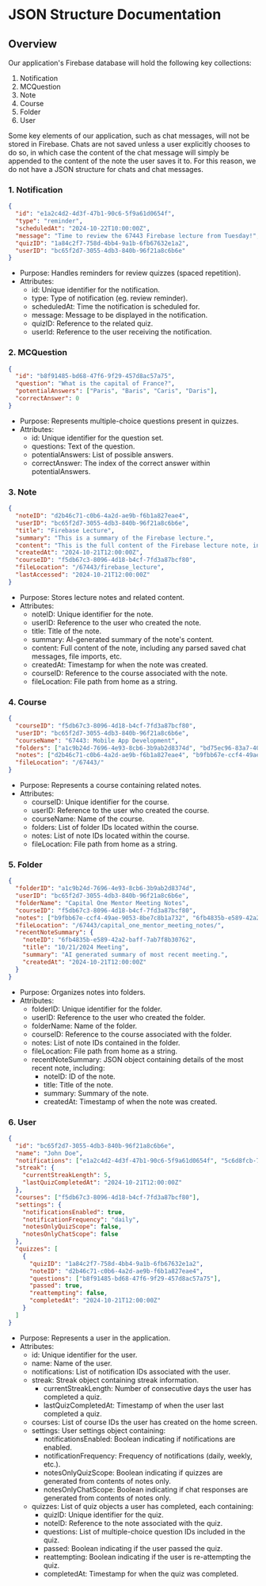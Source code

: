 # JSON Structure Documentation

## Overview

Our application's Firebase database will hold the following key collections:

1. Notification
2. MCQuestion
3. Note
4. Course
5. Folder
6. User

Some key elements of our application, such as chat messages, will not be stored in Firebase. Chats are not saved unless a user explicitly chooses to do so, in which case the content of the chat message will simply be appended to the content of the note the user saves it to. For this reason, we do not have a JSON structure for chats and chat messages.


### 1. Notification
```json
{
  "id": "e1a2c4d2-4d3f-47b1-90c6-5f9a61d0654f",
  "type": "reminder",
  "scheduledAt": "2024-10-22T10:00:00Z",
  "message": "Time to review the 67443 Firebase lecture from Tuesday!",
  "quizID": "1a84c2f7-758d-4bb4-9a1b-6fb67632e1a2",
  "userID": "bc65f2d7-3055-4db3-840b-96f21a8c6b6e"
}
```
- Purpose: Handles reminders for review quizzes (spaced repetition).
- Attributes:
    - id: Unique identifier for the notification.
    - type: Type of notification (eg. review reminder).
    - scheduledAt: Time the notification is scheduled for.
    - message: Message to be displayed in the notification.
    - quizID: Reference to the related quiz.
    - userId: Reference to the user receiving the notification.


### 2. MCQuestion
```json
{
  "id": "b8f91485-bd68-47f6-9f29-457d8ac57a75",
  "question": "What is the capital of France?",
  "potentialAnswers": ["Paris", "Baris", "Caris", "Daris"],
  "correctAnswer": 0
}
```
- Purpose: Represents multiple-choice questions present in quizzes.
- Attributes:
    - id: Unique identifier for the question set.
    - questions: Text of the question.
    - potentialAnswers: List of possible answers.
    - correctAnswer: The index of the correct answer within potentialAnswers.

### 3. Note
```json
{
  "noteID": "d2b46c71-c0b6-4a2d-ae9b-f6b1a827eae4",
  "userID": "bc65f2d7-3055-4db3-840b-96f21a8c6b6e",
  "title": "Firebase Lecture",
  "summary": "This is a summary of the Firebase lecture.",
  "content": "This is the full content of the Firebase lecture note, including parsed saved chat messages, file imports, etc.",
  "createdAt": "2024-10-21T12:00:00Z",
  "courseID": "f5db67c3-8096-4d18-b4cf-7fd3a87bcf80",
  "fileLocation": "/67443/firebase_lecture",
  "lastAccessed": "2024-10-21T12:00:00Z"
}
```
- Purpose: Stores lecture notes and related content.
- Attributes:
    - noteID: Unique identifier for the note.
    - userID: Reference to the user who created the note.
    - title: Title of the note.
    - summary: AI-generated summary of the note's content.
    - content: Full content of the note, including any parsed saved chat messages, file imports, etc.
    - createdAt: Timestamp for when the note was created.
    - courseID: Reference to the course associated with the note.
    - fileLocation: File path from home as a string.

### 4. Course
```json
{
  "courseID": "f5db67c3-8096-4d18-b4cf-7fd3a87bcf80",
  "userID": "bc65f2d7-3055-4db3-840b-96f21a8c6b6e",
  "courseName": "67443: Mobile App Development",
  "folders": ["a1c9b24d-7696-4e93-8cb6-3b9ab2d8374d", "bd75ec96-83a7-4022-b92a-2ad8c3b9e1c3"],
  "notes": ["d2b46c71-c0b6-4a2d-ae9b-f6b1a827eae4", "b9fbb67e-ccf4-49ae-9053-8be7c8b1a732"],
  "fileLocation": "/67443/"
}
```
- Purpose: Represents a course containing related notes.
- Attributes:
    - courseID: Unique identifier for the course.
    - userID: Reference to the user who created the course.
    - courseName: Name of the course.
    - folders: List of folder IDs located within the course.
    - notes: List of note IDs located within the course.
    - fileLocation: File path from home as a string.

### 5. Folder
```json
{
  "folderID": "a1c9b24d-7696-4e93-8cb6-3b9ab2d8374d",
  "userID": "bc65f2d7-3055-4db3-840b-96f21a8c6b6e",
  "folderName": "Capital One Mentor Meeting Notes",
  "courseID": "f5db67c3-8096-4d18-b4cf-7fd3a87bcf80",
  "notes": ["b9fbb67e-ccf4-49ae-9053-8be7c8b1a732", "6fb4835b-e589-42a2-baff-7ab7f8b30762"],
  "fileLocation": "/67443/capital_one_mentor_meeting_notes/",
  "recentNoteSummary": {
    "noteID": "6fb4835b-e589-42a2-baff-7ab7f8b30762",
    "title": "10/21/2024 Meeting",
    "summary": "AI generated summary of most recent meeting.",
    "createdAt": "2024-10-21T12:00:00Z"
  }
}
```
- Purpose: Organizes notes into folders.
- Attributes:
    - folderID: Unique identifier for the folder.
    - userID: Reference to the user who created the folder.
    - folderName: Name of the folder.
    - courseID: Reference to the course associated with the folder.
    - notes: List of note IDs contained in the folder.
    - fileLocation: File path from home as a string.
    - recentNoteSummary: JSON object containing details of the most recent note, including:
        - noteID: ID of the note.
        - title: Title of the note.
        - summary: Summary of the note.
        - createdAt: Timestamp of when the note was created.

### 6. User
```json
{
  "id": "bc65f2d7-3055-4db3-840b-96f21a8c6b6e",
  "name": "John Doe",
  "notifications": ["e1a2c4d2-4d3f-47b1-90c6-5f9a61d0654f", "5c6d8fcb-7854-4b63-9496-d65ef28d2469"],
  "streak": {
    "currentStreakLength": 5,
    "lastQuizCompletedAt": "2024-10-21T12:00:00Z"
  },
  "courses": ["f5db67c3-8096-4d18-b4cf-7fd3a87bcf80"],
  "settings": {
    "notificationsEnabled": true,
    "notificationFrequency": "daily",
    "notesOnlyQuizScope": false,
    "notesOnlyChatScope": false
  },
  "quizzes": [
    {
      "quizID": "1a84c2f7-758d-4bb4-9a1b-6fb67632e1a2",
      "noteID": "d2b46c71-c0b6-4a2d-ae9b-f6b1a827eae4",
      "questions": ["b8f91485-bd68-47f6-9f29-457d8ac57a75"],
      "passed": true,
      "reattempting": false,
      "completedAt": "2024-10-21T12:00:00Z"
    }
  ]
}
```
- Purpose: Represents a user in the application.
- Attributes:
    - id: Unique identifier for the user.
    - name: Name of the user.
    - notifications: List of notification IDs associated with the user.
    - streak: Streak object containing streak information.
        - currentStreakLength: Number of consecutive days the user has completed a quiz.
        - lastQuizCompletedAt: Timestamp of when the user last completed a quiz.
    - courses: List of course IDs the user has created on the home screen.
    - settings: User settings object containing:
        - notificationsEnabled: Boolean indicating if notifications are enabled.
        - notificationFrequency: Frequency of notifications (daily, weekly, etc.).
        - notesOnlyQuizScope: Boolean indicating if quizzes are generated from contents of notes only.
        - notesOnlyChatScope: Boolean indicating if chat responses are generated from contents of notes only.
    - quizzes: List of quiz objects a user has completed, each containing:
        - quizID: Unique identifier for the quiz.
        - noteID: Reference to the note associated with the quiz.
        - questions: List of multiple-choice question IDs included in the quiz.
        - passed: Boolean indicating if the user passed the quiz.
        - reattempting: Boolean indicating if the user is re-attempting the quiz.
        - completedAt: Timestamp for when the quiz was completed.
